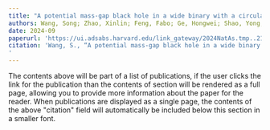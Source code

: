 ```yaml
---
title: "A potential mass-gap black hole in a wide binary with a circular orbit"
authors: Wang, Song; Zhao, Xinlin; Feng, Fabo; Ge, Hongwei; Shao, Yong; Cui, Yingzhen; Gao, Shijie; Zhang, Lifu; Wang, Pei; Li, Xue; Bai, Zhongrui; Yuan, Hailong; Huang, Yang; Yuan, Haibo; Zhang, Zhixiang; Yi, Tuan; Xiang, Maosheng; Li, Zhenwei; Li, Tanda; Zhang, Junbo; Zhang, Meng; Han, Henggeng; Fan, Dongwei; Li, Xiangdong; Chen, Xuefei; Liu, Zhengwei; Meng, Xiangcun; Liu, Qingzhong; Zhang, Haotong; Gu, Wei-Min; Liu, Jifeng
date: 2024-09
paperurl: 'https://ui.adsabs.harvard.edu/link_gateway/2024NatAs.tmp..215W/PUB_HTML'
citation: 'Wang, S., “A potential mass-gap black hole in a wide binary with a circular orbit”, <i>Nature Astronomy</i>, 2024. doi:10.1038/s41550-024-02359-9.
'
---
```


The contents above will be part of a list of publications, if the user clicks the link for the publication than the contents of section will be rendered as a full page, allowing you to provide more information about the paper for the reader. When publications are displayed as a single page, the contents of the above "citation" field will automatically be included below this section in a smaller font.